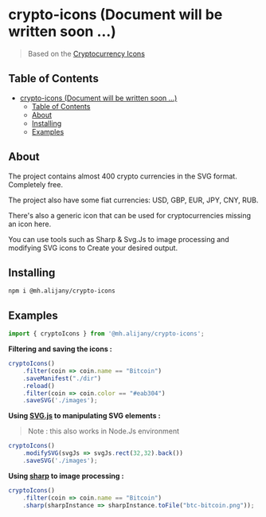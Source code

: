 # crypto-icons (Document will be written soon ...)
> Based on the [Cryptocurrency Icons](https://github.com/spothq/cryptocurrency-icons)

## Table of Contents

- [crypto-icons (Document will be written soon ...)](#crypto-icons-document-will-be-written-soon-)
  - [Table of Contents](#table-of-contents)
  - [About](#about)
  - [Installing](#installing)
  - [Examples](#examples)

## About

The project contains almost 400 crypto currencies in the SVG format. Completely free.

The project also have some fiat currencies: USD, GBP, EUR, JPY, CNY, RUB.

There's also a generic icon that can be used for cryptocurrencies missing an icon here.

You can use tools such as Sharp & Svg.Js to image processing and modifying SVG icons to Create your desired output.

## Installing

```properties
npm i @mh.alijany/crypto-icons
```

## Examples

```typescript
import { cryptoIcons } from '@mh.alijany/crypto-icons';
```

**Filtering and saving the icons :**
```typescript
cryptoIcons()
    .filter(coin => coin.name == "Bitcoin")
    .saveManifest("./dir")
    .reload()
    .filter(coin => coin.color == "#eab304")
    .saveSVG('./images');
```

**Using [SVG.js](https://svgjs.com/) to manipulating SVG elements :**
> Note : this also works in Node.Js environment 
```typescript
cryptoIcons()
    .modifySVG(svgJs => svgJs.rect(32,32).back())
    .saveSVG('./images');
```

**Using [sharp](https://sharp.pixelplumbing.com/) to image processing :**
```typescript
cryptoIcons()
    .filter(coin => coin.name == "Bitcoin")
    .sharp(sharpInstance => sharpInstance.toFile("btc-bitcoin.png"));
```

